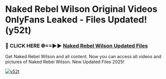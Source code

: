 # Naked Rebel Wilson Original Videos 0nlyFans Leaked - Files Updated! (y52t)

<h3>🔴 CLICK HERE 🌐==►► <a href="https://tinyurl.com/up5wt9bj" rel="nofollow">Naked Rebel Wilson Updated Files</a></h3>

Get Naked Rebel Wilson and all content. Now you can access all videos and pictures of Naked Rebel Wilson. New Updated Files 2025!

[![y52t](https://i.imgur.com/ABiUzMV.gif)](https://tinyurl.com/up5wt9bj)
